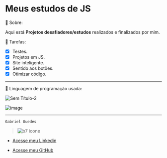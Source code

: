 # Meus estudos de JS

🔖 Sobre:

Aqui está **Projetos desafiadores/estudos** realizados e finalizados por mim.

 📑 Tarefas: 

  - [x] Testes.
  - [x] Projetos em JS.
  - [x] Site inteligente.
  - [x] Sentido aos botões.
  - [x] Otimizar código.

***

🚀 Linguagem de programação usada:

![Sem Título-2](https://github.com/user-attachments/assets/43b6120d-6e61-44d1-a68b-56b7459b4e36) 


![image](https://github.com/byelziin/numero-secreto/assets/174073319/43a247ff-246a-4430-931a-ec5d6ca6d0e1)

***

    Gabriel Guedes


> ![b7 icone](https://github.com/user-attachments/assets/5ff168ec-fe6e-430f-aa16-171a5d226c34)



* [Acesse meu Linkedin](https://www.linkedin.com/in/gabriel-guedes-391155264/)

* [Acesse meu GitHub](https://github.com/byelziin)



 
